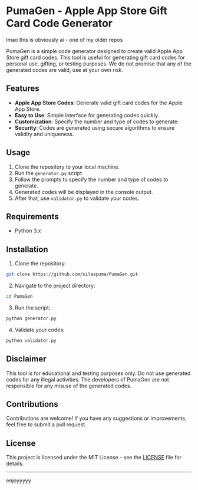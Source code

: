 # PumaGen - Apple App Store Gift Card Code Generator

lmao this is obviously ai - one of my older repos

PumaGen is a simple code generator designed to create valid Apple App Store gift card codes. This tool is useful for generating gift card codes for personal use, gifting, or testing purposes.
We do not promise that any of the generated codes are valid, use at your own risk.

## Features

- **Apple App Store Codes**: Generate valid gift card codes for the Apple App Store.
- **Easy to Use**: Simple interface for generating codes quickly.
- **Customization**: Specify the number and type of codes to generate.
- **Security**: Codes are generated using secure algorithms to ensure validity and uniqueness.

## Usage

1. Clone the repository to your local machine.
2. Run the `generator.py` script.
3. Follow the prompts to specify the number and type of codes to generate.
4. Generated codes will be displayed in the console output.
5. After that, use `validator.py` to validate your codes.

## Requirements

- Python 3.x

## Installation

1. Clone the repository:

```bash
git clone https://github.com/silaspuma/PumaGen.git
```

2. Navigate to the project directory:

```bash
cd PumaGen
```

3. Run the script:

```bash
python generator.py
```

4. Validate your codes:

```bash
python validator.py
```

## Disclaimer

This tool is for educational and testing purposes only. Do not use generated codes for any illegal activities. The developers of PumaGen are not responsible for any misuse of the generated codes.

## Contributions

Contributions are welcome! If you have any suggestions or improvements, feel free to submit a pull request.

## License

This project is licensed under the MIT License - see the [LICENSE](LICENSE) file for details.

---
enjoyyyyy
